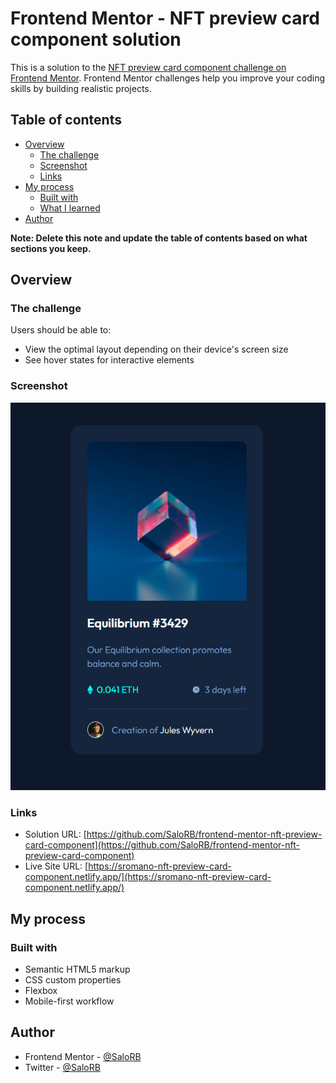 # Frontend Mentor - NFT preview card component solution

This is a solution to the [NFT preview card component challenge on Frontend Mentor](https://www.frontendmentor.io/challenges/nft-preview-card-component-SbdUL_w0U). Frontend Mentor challenges help you improve your coding skills by building realistic projects.

## Table of contents

- [Overview](#overview)
  - [The challenge](#the-challenge)
  - [Screenshot](#screenshot)
  - [Links](#links)
- [My process](#my-process)
  - [Built with](#built-with)
  - [What I learned](#what-i-learned)
- [Author](#author)

**Note: Delete this note and update the table of contents based on what sections you keep.**

## Overview

### The challenge

Users should be able to:

- View the optimal layout depending on their device's screen size
- See hover states for interactive elements

### Screenshot

![](./images/screenshot.png)

### Links

- Solution URL: [https://github.com/SaloRB/frontend-mentor-nft-preview-card-component](https://github.com/SaloRB/frontend-mentor-nft-preview-card-component)
- Live Site URL: [https://sromano-nft-preview-card-component.netlify.app/](https://sromano-nft-preview-card-component.netlify.app/)

## My process

### Built with

- Semantic HTML5 markup
- CSS custom properties
- Flexbox
- Mobile-first workflow

## Author

- Frontend Mentor - [@SaloRB](https://www.frontendmentor.io/profile/SaloRB)
- Twitter - [@SaloRB](https://www.twitter.com/SaloRB)

